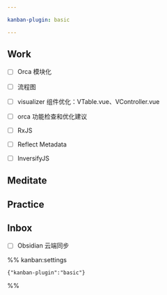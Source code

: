 ```yaml
---

kanban-plugin: basic

---
```


## Work

- [ ] Orca 模块化
- [ ] 流程图
- [ ] visualizer 组件优化：VTable.vue、VController.vue
- [ ] orca 功能检查和优化建议
- [ ] RxJS
- [ ] Reflect Metadata
- [ ] InversifyJS


## Meditate



## Practice



## Inbox

- [ ] Obsidian 云端同步




%% kanban:settings
```
{"kanban-plugin":"basic"}
```
%%